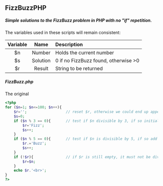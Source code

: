 ## FizzBuzzPHP
##### Simple solutions to the FizzBuzz problem in PHP with **no** "if" repetition.

The variables used in these scripts will remain consistent:

| Variable      | Name      |  Description                         |
|:-------------:|:---------:|:-------------------------------------|
|      $n       | Number    | Holds the current number             |
|      $s       |  Solution | 0 if no FizzBuzz found, otherwise >0 |
|      $r       | Result    | String to be returned                |

##### FizzBuzz.php
The original
```php
<?php
for ($n=1; $n<=100; $n++){
	$r='';					// reset $r, otherwise we could end up appending to the previous result
	$s=0;
	if ($n % 3 == 0){       // test if $n divisible by 3, if so initialise $r with 'Fizz'
		$r='Fizz';
		$s++;
	} 
	if ($n % 5 == 0){       // test if $n is divisible by 5, if so add 'Buss' to $r
		$r.='Buzz';
		$s++;
	} 
	if (!$r){               // if $r is still empty, it must not be divisible by either 3 or 5 - return the number
		$r=$n;
	}
	echo $r.'<br>';
}
?>
```